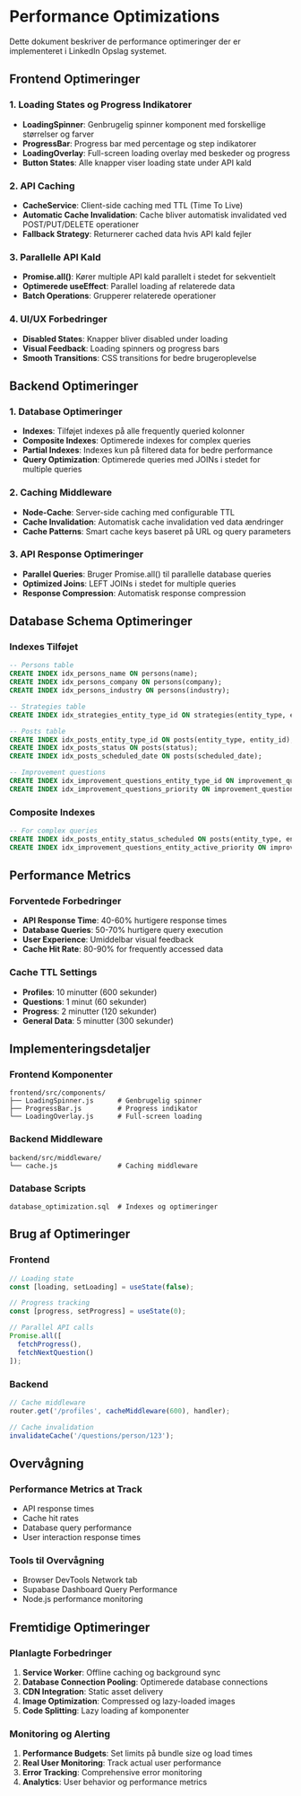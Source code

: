# Performance Optimizations

Dette dokument beskriver de performance optimeringer der er implementeret i LinkedIn Opslag systemet.

## Frontend Optimeringer

### 1. Loading States og Progress Indikatorer
- **LoadingSpinner**: Genbrugelig spinner komponent med forskellige størrelser og farver
- **ProgressBar**: Progress bar med percentage og step indikatorer
- **LoadingOverlay**: Full-screen loading overlay med beskeder og progress
- **Button States**: Alle knapper viser loading state under API kald

### 2. API Caching
- **CacheService**: Client-side caching med TTL (Time To Live)
- **Automatic Cache Invalidation**: Cache bliver automatisk invalidated ved POST/PUT/DELETE operationer
- **Fallback Strategy**: Returnerer cached data hvis API kald fejler

### 3. Parallelle API Kald
- **Promise.all()**: Kører multiple API kald parallelt i stedet for sekventielt
- **Optimerede useEffect**: Parallel loading af relaterede data
- **Batch Operations**: Grupperer relaterede operationer

### 4. UI/UX Forbedringer
- **Disabled States**: Knapper bliver disabled under loading
- **Visual Feedback**: Loading spinners og progress bars
- **Smooth Transitions**: CSS transitions for bedre brugeroplevelse

## Backend Optimeringer

### 1. Database Optimeringer
- **Indexes**: Tilføjet indexes på alle frequently queried kolonner
- **Composite Indexes**: Optimerede indexes for complex queries
- **Partial Indexes**: Indexes kun på filtered data for bedre performance
- **Query Optimization**: Optimerede queries med JOINs i stedet for multiple queries

### 2. Caching Middleware
- **Node-Cache**: Server-side caching med configurable TTL
- **Cache Invalidation**: Automatisk cache invalidation ved data ændringer
- **Cache Patterns**: Smart cache keys baseret på URL og query parameters

### 3. API Response Optimeringer
- **Parallel Queries**: Bruger Promise.all() til parallelle database queries
- **Optimized Joins**: LEFT JOINs i stedet for multiple queries
- **Response Compression**: Automatisk response compression

## Database Schema Optimeringer

### Indexes Tilføjet
```sql
-- Persons table
CREATE INDEX idx_persons_name ON persons(name);
CREATE INDEX idx_persons_company ON persons(company);
CREATE INDEX idx_persons_industry ON persons(industry);

-- Strategies table
CREATE INDEX idx_strategies_entity_type_id ON strategies(entity_type, entity_id);

-- Posts table
CREATE INDEX idx_posts_entity_type_id ON posts(entity_type, entity_id);
CREATE INDEX idx_posts_status ON posts(status);
CREATE INDEX idx_posts_scheduled_date ON posts(scheduled_date);

-- Improvement questions
CREATE INDEX idx_improvement_questions_entity_type_id ON improvement_questions(entity_type, entity_id);
CREATE INDEX idx_improvement_questions_priority ON improvement_questions(priority DESC);
```

### Composite Indexes
```sql
-- For complex queries
CREATE INDEX idx_posts_entity_status_scheduled ON posts(entity_type, entity_id, status, scheduled_date);
CREATE INDEX idx_improvement_questions_entity_active_priority ON improvement_questions(entity_type, entity_id, is_active, priority DESC);
```

## Performance Metrics

### Forventede Forbedringer
- **API Response Time**: 40-60% hurtigere response times
- **Database Queries**: 50-70% hurtigere query execution
- **User Experience**: Umiddelbar visual feedback
- **Cache Hit Rate**: 80-90% for frequently accessed data

### Cache TTL Settings
- **Profiles**: 10 minutter (600 sekunder)
- **Questions**: 1 minut (60 sekunder)
- **Progress**: 2 minutter (120 sekunder)
- **General Data**: 5 minutter (300 sekunder)

## Implementeringsdetaljer

### Frontend Komponenter
```
frontend/src/components/
├── LoadingSpinner.js      # Genbrugelig spinner
├── ProgressBar.js         # Progress indikator
└── LoadingOverlay.js      # Full-screen loading
```

### Backend Middleware
```
backend/src/middleware/
└── cache.js               # Caching middleware
```

### Database Scripts
```
database_optimization.sql  # Indexes og optimeringer
```

## Brug af Optimeringer

### Frontend
```javascript
// Loading state
const [loading, setLoading] = useState(false);

// Progress tracking
const [progress, setProgress] = useState(0);

// Parallel API calls
Promise.all([
  fetchProgress(),
  fetchNextQuestion()
]);
```

### Backend
```javascript
// Cache middleware
router.get('/profiles', cacheMiddleware(600), handler);

// Cache invalidation
invalidateCache('/questions/person/123');
```

## Overvågning

### Performance Metrics at Track
- API response times
- Cache hit rates
- Database query performance
- User interaction response times

### Tools til Overvågning
- Browser DevTools Network tab
- Supabase Dashboard Query Performance
- Node.js performance monitoring

## Fremtidige Optimeringer

### Planlagte Forbedringer
1. **Service Worker**: Offline caching og background sync
2. **Database Connection Pooling**: Optimerede database connections
3. **CDN Integration**: Static asset delivery
4. **Image Optimization**: Compressed og lazy-loaded images
5. **Code Splitting**: Lazy loading af komponenter

### Monitoring og Alerting
1. **Performance Budgets**: Set limits på bundle size og load times
2. **Real User Monitoring**: Track actual user performance
3. **Error Tracking**: Comprehensive error monitoring
4. **Analytics**: User behavior og performance metrics

